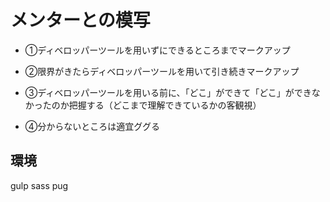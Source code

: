 # メンターとの模写

- ①ディベロッパーツールを用いずにできるところまでマークアップ

- ②限界がきたらディベロッパーツールを用いて引き続きマークアップ

- ③ディベロッパーツールを用いる前に、「どこ」ができて「どこ」ができなかったのか把握する（どこまで理解できているかの客観視）

- ④分からないところは適宜ググる


## 環境
gulp
sass
pug
